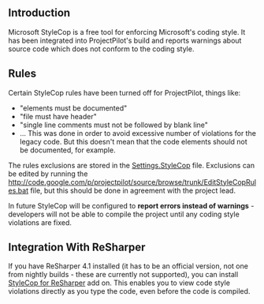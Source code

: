 ## Introduction ##

Microsoft StyleCop is a free tool for enforcing Microsoft's coding style. It has been integrated into ProjectPilot's build and reports warnings about source code which does not conform to the coding style.

## Rules ##

Certain StyleCop rules have been turned off for ProjectPilot, things like:
  * "elements must be documented"
  * "file must have header"
  * "single line comments must not be followed by blank line"
  * ...
This was done in order to avoid excessive number of violations for the legacy code. But this doesn't mean that the code elements should not be documented, for example.

The rules exclusions are stored in the [Settings.StyleCop](http://code.google.com/p/projectpilot/source/browse/trunk/Settings.StyleCop) file. Exclusions can be edited by running the http://code.google.com/p/projectpilot/source/browse/trunk/EditStyleCopRules.bat file, but this should be done in agreement with the project lead.

In future StyleCop will be configured to **report errors instead of warnings** - developers will not be able to compile the project until any coding style violations are fixed.

## Integration With ReSharper ##
If you have ReSharper 4.1 installed (it has to be an official version, not one from nightly builds - these are currently not supported), you can install [StyleCop for ReSharper](http://www.codeplex.com/StyleCopForReSharper) add on. This enables you to view code style violations directly as you type the code, even before the code is compiled.